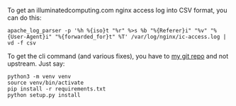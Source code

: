 To get an illuminatedcomputing.com nginx access log into CSV format, you can do this:

```
apache_log_parser -p '%h %{iso}t "%r" %>s %b "%{Referer}i" "%v" "%{User-Agent}i" "%{forwarded_for}t" %T' /var/log/nginx/ic-access.log | vd -f csv
```

To get the cli command (and various fixes), you have to [my git repo](https://github.com/pjungwir/apache-log-parser/) and not upstream.
Just say:

```
python3 -m venv venv
source venv/bin/activate
pip install -r requirements.txt
python setup.py install
```
